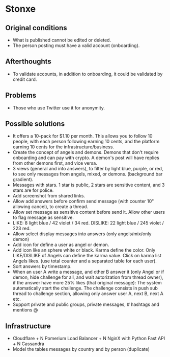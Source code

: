 # Stonxe

## Original conditions
* What is published cannot be edited or deleted.
* The person posting must have a valid account (onboarding).

## Afterthoughts
* To validate accounts, in addition to onboarding, it could be validated by credit card.

## Problems
* Those who use Twitter use it for anonymity.

## Possible solutions
* It offers a 10-pack for $1.10 per month. This allows you to follow 10 people, with each person following earning 10 cents, and the platform earning 10 cents for the infrastructure/business.
* Create the concept of angels and demons. Demons that don't require onboarding and can pay with crypto. A demon's post will have replies from other demons first, and vice versa.
* 3 views (general and into answers), to filter by light blue, purple, or red, to see only messages from angels, mixed, or demons. (background bar gradient).
* Messages with stars. 1 star is public, 2 stars are sensitive content, and 3 stars are for police.
* Add screenshot from shared links.
* Allow add answers before confirm send message (with counter 10'' allowing cancel), to create a thread.
* Allow set message as sensitive content before send it. Allow other users to flag message as sensitive.
* LIKE: 8 light blue / 42 violet / 34 red. DISLIKE: 22 light blue / 245 violet / 223 red.
* Allow select display messages into answers (only angels/mix/only demon)
* Add icon for define a user as angel or demon.
* Add icon like an sphere white or black. Karma define the color. Only LIKE/DISLIKE of Angels can define the karma value. Click on karma list Angels likes. (use total counter and a separated table for each user).
* Sort answers by timestamp.
* When an user A write a message, and other B answer it (only Angel or if demon, hide challenge for all, and wait autorization from thread owner), if the answer have more 25% likes (that original message):
   The system automatically start the challenge. The challenge consists in push sub thread to challenge section, allowing only answer user A, next B, next A etc.
* Support private and public groups, private messages, # hashtags and mentions @

## Infrastructure
* Cloudflare + N Pomerium Load Balancer + N NginX with Python Fast API + N Cassandra
* Model the tables messages by country and by person (duplicate)
